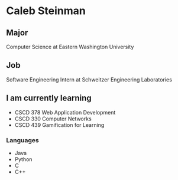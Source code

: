 # Caleb Steinman

## Major
Computer Science at Eastern Washington University

## Job
Software Engineering Intern at Schweitzer Engineering Laboratories

## I am currently learning
- CSCD 378 Web Application Development
- CSCD 330 Computer Networks
- CSCD 439 Gamification for Learning

### Languages
- Java
- Python
- C
- C++
<!--
**Caleb656/Caleb656** is a ✨ _special_ ✨ repository because its `README.md` (this file) appears on your GitHub profile.

Here are some ideas to get you started:

- 🔭 I’m currently working on ...
- 🌱 I’m currently learning ...
- 👯 I’m looking to collaborate on ...
- 🤔 I’m looking for help with ...
- 💬 Ask me about ...
- 📫 How to reach me: ...
- 😄 Pronouns: ...
- ⚡ Fun fact: ...
-->
